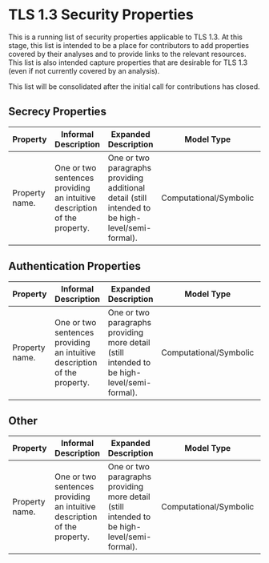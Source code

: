 # TLS 1.3 Security Properties

This is a running list of security properties applicable to TLS 1.3. At this stage, this list is intended to be a place for contributors to add properties covered by their analyses and to provide links to the relevant resources. This list is also intended capture properties that are desirable for TLS 1.3 (even if not currently covered by an analysis). 

This list will be consolidated after the initial call for contributions has closed. 

## Secrecy Properties

Property | Informal Description | Expanded Description | Model Type | Formal Definition
------------ | ------------ | ------------ | ------------ | ------------ 
Property name. | One or two sentences providing an intuitive description of the property. | One or two paragraphs providing additional detail (still intended to be high-level/semi-formal). | Computational/Symbolic | A [link](https://guides.github.com/features/mastering-markdown/) to the relevant paper/resource. Feel free  to add description files to the LaTex folder if required. 

## Authentication Properties 

Property | Informal Description | Expanded Description | Model Type | Formal Definition
------------ | ------------ | ------------ | ------------ | ------------ 
Property name. | One or two sentences providing an intuitive description of the property. | One or two paragraphs providing more detail (still intended to be high-level/semi-formal).  | Computational/Symbolic | A [link](https://guides.github.com/features/mastering-markdown/) to the relevant paper/resource. Feel free to add description files to the LaTex folder if required. 

## Other

Property | Informal Description | Expanded Description | Model Type | Formal Definition
------------ | ------------ | ------------ | ------------ | ------------ 
Property name. | One or two sentences providing an intuitive description of the property. | One or two paragraphs providing more detail (still intended to be high-level/semi-formal). | Computational/Symbolic | A [link](https://guides.github.com/features/mastering-markdown/) to the relevant paper/resource. Feel free  to add description files to the LaTex folder if required. 